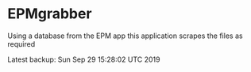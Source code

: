 # EPMgrabber
Using a database from the EPM app this application scrapes the files as required


Latest backup: Sun Sep 29 15:28:02 UTC 2019
